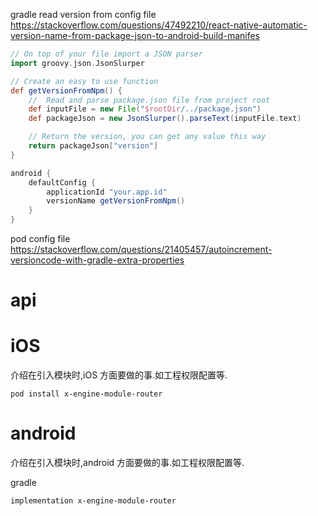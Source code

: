 


 
gradle read version from config file 
https://stackoverflow.com/questions/47492210/react-native-automatic-version-name-from-package-json-to-android-build-manifes
``` groovy 
// On top of your file import a JSON parser
import groovy.json.JsonSlurper

// Create an easy to use function
def getVersionFromNpm() {
    //  Read and parse package.json file from project root
    def inputFile = new File("$rootDir/../package.json")
    def packageJson = new JsonSlurper().parseText(inputFile.text)

    // Return the version, you can get any value this way
    return packageJson["version"]
}

android {
    defaultConfig {
        applicationId "your.app.id"
        versionName getVersionFromNpm()
    }
}
```

pod  config file 
https://stackoverflow.com/questions/21405457/autoincrement-versioncode-with-gradle-extra-properties


# api



# iOS
介绍在引入模块时,iOS 方面要做的事.如工程权限配置等.

```
pod install x-engine-module-router
```


# android
介绍在引入模块时,android 方面要做的事.如工程权限配置等.

gradle
```
implementation x-engine-module-router
```


